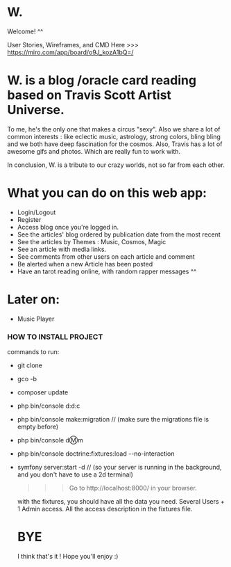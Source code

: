 # W.

Welcome! ^^

User Stories, Wireframes, and CMD Here >>> https://miro.com/app/board/o9J_kozA1bQ=/


# W. is a blog /oracle card reading based on Travis Scott Artist Universe. 

To me, he's the only one that makes a circus "sexy". Also we share a lot of common interests : like eclectic music, astrology, strong colors, bling bling and we both have deep fascination for the cosmos.
Also, Travis has a lot of awesome gifs and photos. Which are really fun to work with.

In conclusion, W. is a tribute to our crazy worlds, not so far from each other. 


# What you can do on this web app:

- Login/Logout
- Register
- Access blog once you're logged in.
- See the articles' blog ordered by publication date from the most recent
- See the articles by Themes : Music, Cosmos, Magic
- See an article with media links.
- See comments from other users on each article and comment
- Be alerted when a new Article has been posted
- Have an tarot reading online, with random rapper messages ^^

# Later on:
- Music Player

### HOW TO INSTALL PROJECT

commands to run:
- git clone <project link>
- gco -b <your new branch Name>
- composer update
- php bin/console d:d:c
- php bin/console make:migration // (make sure the migrations file is empty before)
- php bin/console d:m:m
- php bin/console doctrine:fixtures:load --no-interaction
- symfony server:start -d // (so your server is running in the background, and you don't have to use a 2d terminal)
  
  >>> Go to http://localhost:8000/ in your browser.
  
  with the fixtures, you should have all the data you need.
  Several Users + 1 Admin access. All the access description in the fixtures file.
  
  
  # BYE
  
  I think that's it ! Hope you'll enjoy :)


